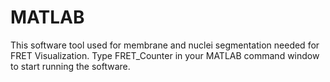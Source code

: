 # MATLAB
This software tool used for membrane and nuclei segmentation needed for FRET Visualization.
Type FRET_Counter in your MATLAB command window to start running the software.
